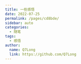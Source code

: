 ```yaml
---
title: 一些感悟
date: 2022-07-25 
permalink: /pages/cd8bde/
sidebar: auto
categories: 
  - 随笔
tags: 
  - 感悟
author: 
  name: Q7Long
  link: https://github.com/Q7Long
---
```

<!-- 上面是随笔文章中的一些基本格式，以后文章必须带上 -->